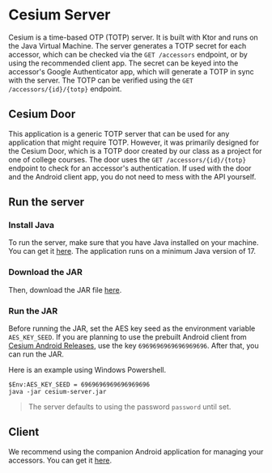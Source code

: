 # Cesium Server
Cesium is a time-based OTP (TOTP) server. It is built with Ktor and runs on the Java Virtual Machine. The server generates a TOTP secret for each accessor, which can be checked via the `GET /accessors` endpoint, or by using the recommended client app. The secret can be keyed into the accessor's Google Authenticator app, which will generate a TOTP in sync with the server. The TOTP can be verified using the `GET /accessors/{id}/{totp}` endpoint.

## Cesium Door
This application is a generic TOTP server that can be used for any application that might require TOTP. However, it was primarily designed for the Cesium Door, which is a TOTP door created by our class as a project for one of college courses. The door uses the `GET /accessors/{id}/{totp}` endpoint to check for an accessor's authentication. If used with the door and the Android client app, you do not need to mess with the API yourself.

## Run the server

### Install Java
To run the server, make sure that you have Java installed on your machine.
You can get it [here](https://www.java.com/en/download/manual.jsp).
The application runs on a minimum Java version of 17.

### Download the JAR
Then, download the JAR file [here](https://github.com/the-brown-foxx/cesium-server/releases/tag/0.0.1).

### Run the JAR
Before running the JAR, set the AES key seed as the environment variable `AES_KEY_SEED`. If you are planning to use the prebuilt Android client from [Cesium Android Releases](https://github.com/the-brown-foxx/cesium-android/releases/tag/1.0), use the key `6969696969696969696`.
After that, you can run the JAR.

Here is an example using Windows Powershell.
```
$Env:AES_KEY_SEED = 6969696969696969696
java -jar cesium-server.jar
```

> The server defaults to using the password `password` until set.

## Client
We recommend using the companion Android application for managing your accessors. You can get it [here](https://github.com/the-brown-foxx/cesium-android).